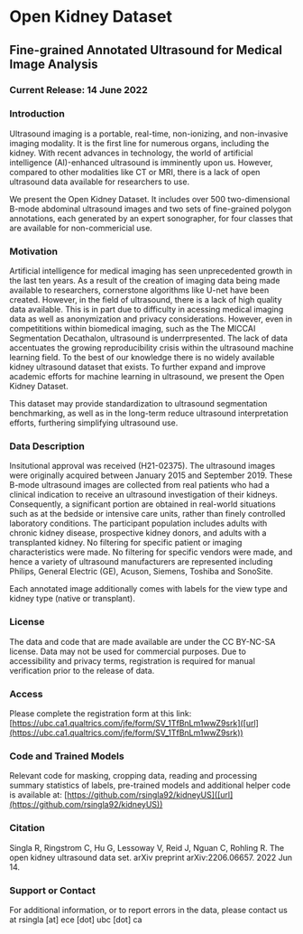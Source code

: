 # Open Kidney Dataset
## Fine-grained Annotated Ultrasound for Medical Image Analysis

### Current Release: 14 June 2022

### Introduction
Ultrasound imaging is a portable, real-time, non-ionizing, and non-invasive imaging modality. It is the first line for numerous organs, including the kidney. With recent advances in technology, the world of artificial intelligence (AI)-enhanced ultrasound is imminently upon us. However, compared to other modalities like CT or MRI, there is a lack of open ultrasound data available for researchers to use.

We present the Open Kidney Dataset. It includes over 500 two-dimensional B-mode abdominal ultrasound images and two sets of fine-grained polygon annotations, each generated by an expert sonographer, for four classes that are available for non-commericial use.

### Motivation
Artificial intelligence for medical imaging has seen unprecedented growth in the last ten years. As a result of the creation of imaging data being made available to researchers, cornerstone algorithms like U-net have been created. However, in the field of ultrasound, there is a lack of high quality data available. This is in part due to difficulty in acessing medical imaging data as well as anonymization and privacy considerations. However, even in competititions within biomedical imaging, such as the The MICCAI Segmentation Decathalon, ultrasound is underrpresented. The lack of data accentuates the growing reproducibility crisis within the ultrasound machine learning field. To the best of our knowledge there is no widely available kidney ultrasound dataset that exists. To further expand and improve academic efforts for machine learning in ultrasound, we present the Open Kidney Dataset.

This dataset may provide standardization to ultrasound segmentation benchmarking, as well as in the long-term reduce ultrasound interpretation efforts, furthering simplifying ultrasound use.


### Data Description
Insitutional approval was received (H21-02375). The ultrasound images were originally acquired between January 2015 and September 2019. These B-mode ultrasound images are collected from real patients who had a clinical indication to receive an ultrasound investigation of their kidneys. Consequently, a significant portion are obtained in real-world situations such as at the bedside or intensive care units, rather than finely controlled laboratory conditions. The participant population includes adults with chronic kidney disease, prospective kidney donors, and adults with a transplanted kidney. No filtering for specific patient or imaging characteristics were made. No filtering for specific vendors were made, and hence a variety of ultrasound manufacturers are represented including Philips, General Electric (GE), Acuson, Siemens, Toshiba and SonoSite.

Each annotated image additionally comes with labels for the view type and kidney type (native or transplant).

### License
The data and code that are made available are under the CC BY-NC-SA license. Data may not be used for commercial purposes. Due to accessibility and privacy terms, registration is required for manual verification prior to the release of data.

### Access
Please complete the registration form at this link: [https://ubc.ca1.qualtrics.com/jfe/form/SV_1TfBnLm1wwZ9srk]([url](https://ubc.ca1.qualtrics.com/jfe/form/SV_1TfBnLm1wwZ9srk))

  
### Code and Trained Models
Relevant code for masking, cropping data, reading and processing summary statistics of labels, pre-trained models and additional helper code is available at: [https://github.com/rsingla92/kidneyUS]([url](https://github.com/rsingla92/kidneyUS))
  
### Citation
Singla R, Ringstrom C, Hu G, Lessoway V, Reid J, Nguan C, Rohling R. The open kidney ultrasound data set. arXiv preprint arXiv:2206.06657. 2022 Jun 14.
   
### Support or Contact
For additional information, or to report errors in the data, please contact us at rsingla [at] ece [dot] ubc [dot] ca 
